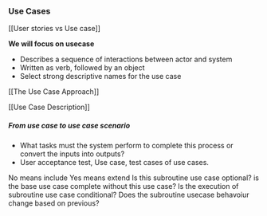 ### Use Cases
[[User stories vs Use case]]

**We will focus on usecase**
- Describes a sequence of interactions between actor and system
- Written as verb, followed by an object
- Select strong descriptive names for the use case


[[The Use Case Approach]]

[[Use Case Description]]
##### From use case to use case scenario

- What tasks must the system perform to complete this process or convert the inputs into outputs?
- User acceptance test, Use case, test cases of use cases. 


No means include
Yes means extend
Is this subroutine use case optional?
is the base use case complete without this use case?
Is the execution of subroutine use case conditional?
Does the subroutine usecase behavoiur change based on previous?



